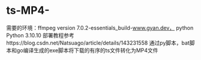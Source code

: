 # ts-MP4-
需要的环境：ffmpeg version 7.0.2-essentials_build-www.gyan.dev，
python Python 3.10.10
部署教程参考https://blog.csdn.net/Natsuago/article/details/143231558
通过py脚本，bat脚本和go编译生成的exe脚本将下载的有序的ts文件转化为MP4文件
